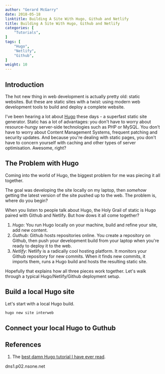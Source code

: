 ```yaml
---
author: "Gerard McGarry"
date: 2018-05-18
linktitle: Building A Site With Hugo, Github and Netlify
title: Building A Site With Hugo, Github and Netlify
categories: [
    "Tutorials",
]
tags: [
    "Hugo",
    "Netlify",
    "Github",
]
weight: 10
---
```



## Introduction

The hot new thing in web development is actually pretty old: static websites. But these are static sites with a twist: using modern web development tools to build and deploy a complete website.

I've been hearing a lot about [Hugo](https://gohugo.io/) these days - a superfast static site generator. Static has a lot of advantages: you don't have to worry about resource-hungy server-side technologies such as PHP or MySQL. You don't have to worry about Content Management Systems, frequent patching and security updates. And because you're dealing with static pages, you don't have to concern yourself with caching and other types of server optimisation. Awesome, right?

## The Problem with Hugo

Coming into the world of Hugo, the biggest problem for me was piecing it all together.

The goal was developing the site locally on my laptop, then *somehow* getting the latest version of the site pushed up to the web. The problem is, where do you begin?

When you listen to people talk about Hugo, the Holy Grail of static is Hugo paired with Github and Netlify. But how dows it all come together?

1. *Hugo*: You run Hugo locally on your machine, build and refine your site, add new content.
2. *Guthub*: Github hosts repositories online. You create a repository on Github, then push your development build from your laptop when you're ready to deploy it to the web.
3. *Netlify*: Netlify is a radically cool hosting platform. It monitors your Github repository for new commits. When it finds new commits, it imports them, runs a Hugo build and hosts the resulting static site.

Hopefully that explains how all three pieces work together. Let's walk through a typical Hugo/Netlify/Github deployment setup.

## Build a local Hugo site

Let's start with a local Hugo build. 

``` bash
hugo new site interweb
```

## Connect your local Hugo to Guthub



## References

1. The [best damn Hugo tutorial I have ever read](https://www.sarasoueidan.com/blog/jekyll-ghpages-to-hugo-netlify/).

dns1.p02.nsone.net
